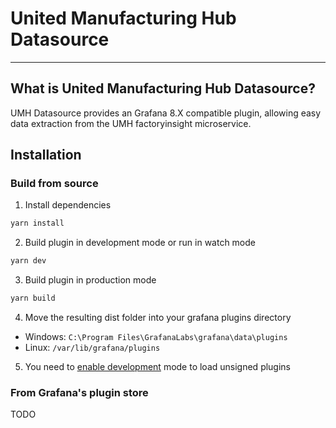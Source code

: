# United Manufacturing Hub Datasource

---

## What is United Manufacturing Hub Datasource?
UMH Datasource provides an Grafana 8.X compatible plugin, allowing easy data extraction from the UMH factoryinsight microservice.


## Installation
### Build from source
1. Install dependencies
```BASH
yarn install
```
2. Build plugin in development mode or run in watch mode
```BASH
yarn dev
```
3. Build plugin in production mode
```BASH
yarn build
```
4. Move the resulting dist folder into your grafana plugins directory
 - Windows: ```C:\Program Files\GrafanaLabs\grafana\data\plugins```
 - Linux: ```/var/lib/grafana/plugins```
5. You need to [enable development](https://grafana.com/docs/grafana/latest/administration/configuration/) mode to load unsigned plugins

### From Grafana's plugin store
TODO
